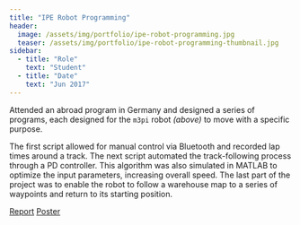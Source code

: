 ```yaml
---
title: "IPE Robot Programming"
header:
  image: /assets/img/portfolio/ipe-robot-programming.jpg
  teaser: /assets/img/portfolio/ipe-robot-programming-thumbnail.jpg
sidebar:
  - title: "Role"
    text: "Student"
  - title: "Date"
    text: "Jun 2017"
---
```


Attended an abroad program in Germany and designed a series of programs, each
designed for the `m3pi` robot *(above)* to move with a specific purpose.

The first script allowed for manual control via Bluetooth and recorded lap times
around a track. The next script automated the track-following process through a
PD controller. This algorithm was also simulated in MATLAB to optimize the input
parameters, increasing overall speed. The last part of the project was to enable
the robot to follow a warehouse map to a series of waypoints and return to its
starting position.

<a class="btn btn--primary" target="_blank" href="https://drive.google.com/file/d/0B-fgDFbTxSARdVdqdG1TTHV3ZWM/view?usp=sharing">Report</a>
<a class="btn btn--inverse" target="_blank" href="https://drive.google.com/file/d/0B-fgDFbTxSAReF9mZnFVZVk1V28/view?usp=sharing">Poster</a>
